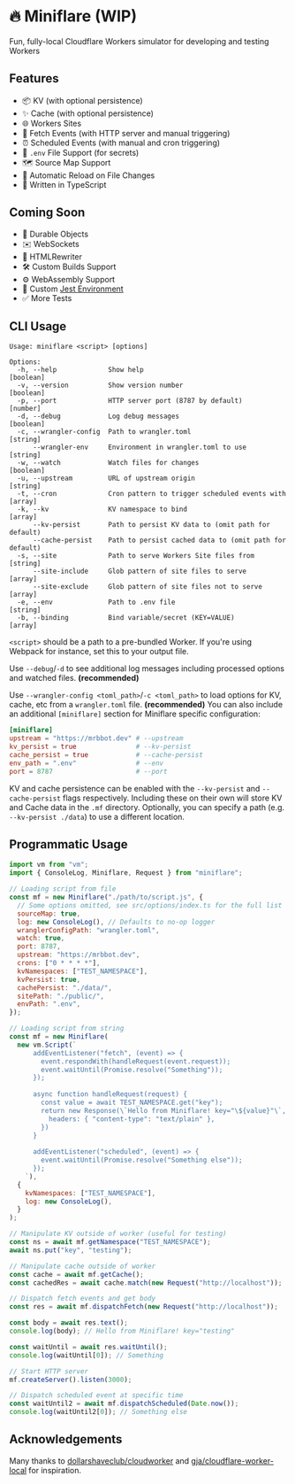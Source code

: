 # 🔥 Miniflare (WIP)

Fun, fully-local Cloudflare Workers simulator for developing and testing Workers

## Features

- 📦 KV (with optional persistence)
- ✨ Cache (with optional persistence)
- 🌐 Workers Sites
- 📨 Fetch Events (with HTTP server and manual triggering)
- ⏰ Scheduled Events (with manual and cron triggering)
- 🔑 `.env` File Support (for secrets)
- 🗺 Source Map Support
- 👀 Automatic Reload on File Changes
- 💪 Written in TypeScript

## Coming Soon

- 📌 Durable Objects
- ✉️ WebSockets
- 📄 HTMLRewriter
- 🛠 Custom Builds Support 
- ⚙️ WebAssembly Support
- 🤹 Custom [Jest Environment](https://jestjs.io/docs/configuration#testenvironment-string)
- ✅ More Tests

## CLI Usage

```
Usage: miniflare <script> [options]

Options:
  -h, --help             Show help                                     [boolean]
  -v, --version          Show version number                           [boolean]
  -p, --port             HTTP server port (8787 by default)             [number]
  -d, --debug            Log debug messages                            [boolean]
  -c, --wrangler-config  Path to wrangler.toml                          [string]
      --wrangler-env     Environment in wrangler.toml to use            [string]
  -w, --watch            Watch files for changes                       [boolean]
  -u, --upstream         URL of upstream origin                         [string]
  -t, --cron             Cron pattern to trigger scheduled events with   [array]
  -k, --kv               KV namespace to bind                            [array]
      --kv-persist       Path to persist KV data to (omit path for default)
      --cache-persist    Path to persist cached data to (omit path for default)
  -s, --site             Path to serve Workers Site files from          [string]
      --site-include     Glob pattern of site files to serve             [array]
      --site-exclude     Glob pattern of site files not to serve         [array]
  -e, --env              Path to .env file                              [string]
  -b, --binding          Bind variable/secret (KEY=VALUE)                [array]
```

`<script>` should be a path to a pre-bundled Worker.
If you're using Webpack for instance, set this to your output file.

Use `--debug`/`-d` to see additional log messages including processed options and watched files. **(recommended)**

Use `--wrangler-config <toml_path>`/`-c <toml_path>` to load options for KV, cache, etc from a `wrangler.toml` file. **(recommended)**
You can also include an additional `[miniflare]` section for Miniflare specific configuration:

```toml
[miniflare]
upstream = "https://mrbbot.dev" # --upstream
kv_persist = true               # --kv-persist
cache_persist = true            # --cache-persist
env_path = ".env"               # --env
port = 8787                     # --port
```

KV and cache persistence can be enabled with the `--kv-persist` and `--cache-persist` flags respectively.
Including these on their own will store KV and Cache data in the `.mf` directory.
Optionally, you can specify a path (e.g. `--kv-persist ./data`) to use a different location.

## Programmatic Usage

```javascript
import vm from "vm";
import { ConsoleLog, Miniflare, Request } from "miniflare";

// Loading script from file
const mf = new Miniflare("./path/to/script.js", {
  // Some options omitted, see src/options/index.ts for the full list
  sourceMap: true,
  log: new ConsoleLog(), // Defaults to no-op logger
  wranglerConfigPath: "wrangler.toml",
  watch: true,
  port: 8787,
  upstream: "https://mrbbot.dev",
  crons: ["0 * * * *"],
  kvNamespaces: ["TEST_NAMESPACE"],
  kvPersist: true,
  cachePersist: "./data/",
  sitePath: "./public/",
  envPath: ".env",
});

// Loading script from string
const mf = new Miniflare(
  new vm.Script(`
      addEventListener("fetch", (event) => {
        event.respondWith(handleRequest(event.request));
        event.waitUntil(Promise.resolve("Something"));
      });
      
      async function handleRequest(request) {
        const value = await TEST_NAMESPACE.get("key");
        return new Response(\`Hello from Miniflare! key="\${value}"\`, {
          headers: { "content-type": "text/plain" },
        })
      }
      
      addEventListener("scheduled", (event) => {
        event.waitUntil(Promise.resolve("Something else"));
      });
    `),
  {
    kvNamespaces: ["TEST_NAMESPACE"],
    log: new ConsoleLog(),
  }
);

// Manipulate KV outside of worker (useful for testing)
const ns = await mf.getNamespace("TEST_NAMESPACE");
await ns.put("key", "testing");

// Manipulate cache outside of worker
const cache = await mf.getCache();
const cachedRes = await cache.match(new Request("http://localhost"));

// Dispatch fetch events and get body
const res = await mf.dispatchFetch(new Request("http://localhost"));

const body = await res.text();
console.log(body); // Hello from Miniflare! key="testing"

const waitUntil = await res.waitUntil();
console.log(waitUntil[0]); // Something

// Start HTTP server
mf.createServer().listen(3000);

// Dispatch scheduled event at specific time
const waitUntil2 = await mf.dispatchScheduled(Date.now());
console.log(waitUntil2[0]); // Something else
```

## Acknowledgements

Many thanks to [dollarshaveclub/cloudworker](https://github.com/dollarshaveclub/cloudworker) and [gja/cloudflare-worker-local](https://github.com/gja/cloudflare-worker-local) for inspiration.
